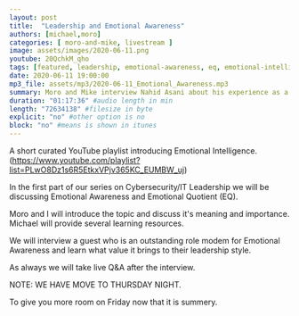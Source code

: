 ```yaml
---
layout: post
title:  "Leadership and Emotional Awareness"
authors: [michael,moro]
categories: [ moro-and-mike, livestream ]
image: assets/images/2020-06-11.png
youtube: 20QchkM_qho
tags: [featured, leadership, emotional-awareness, eq, emotional-intelligence]
date: 2020-06-11 19:00:00
mp3_file: assets/mp3/2020-06-11_Emotional_Awareness.mp3
summary: Moro and Mike interview Nahid Asani about his experience as a manager in using emotional intelligence and emotional awareness.
duration: "01:17:36" #audio length in min
length: "72634138" #filesize in byte
explicit: "no" #other option is no
block: "no" #means is shown in itunes
---
```

A short curated YouTube playlist introducing Emotional Intelligence. (https://www.youtube.com/playlist?list=PLwO8Dz1s6R5EtkxVPjv365KC_EUMBW_uj)

In the first part of our series on Cybersecurity/IT Leadership we will be discussing Emotional Awareness and Emotional Quotient (EQ). 

Moro and I will introduce the topic and discuss it's meaning and importance. Michael will provide several learning resources.

We will interview a guest who is an outstanding role modem for Emotional Awareness and learn what value it brings to their leadership style.

As always we will take live Q&A after the interview.

NOTE: WE HAVE MOVE TO THURSDAY NIGHT. 

To give you more room on Friday now that it is summery.

